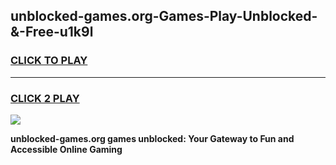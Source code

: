
## unblocked-games.org-Games-Play-Unblocked-&-Free-u1k9l
<h3>
<a href="https://premium76.site?title=unblocked-games.org&ref=24A">CLICK TO PLAY</a></h3>
<hr>

<h3>
<a href="https://premium76.site?title=unblocked-games.org&ref=24A">CLICK 2 PLAY</a>
  
</h3>

<a href="https://premium76.site?title=unblocked-games.org&ref=24A"><img src="https://clearcache.store/games.png"></a>


**unblocked-games.org games unblocked: Your Gateway to Fun and Accessible Online Gaming**

